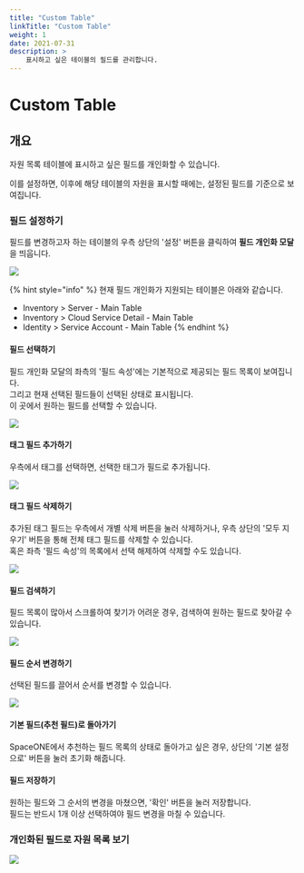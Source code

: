 ```yaml
---
title: "Custom Table"
linkTitle: "Custom Table"
weight: 1
date: 2021-07-31
description: >
    표시하고 싶은 테이블의 필드를 관리합니다.
---
```



# Custom Table

## 개요

자원 목록 테이블에 표시하고 싶은 필드를 개인화할 수 있습니다.

이를 설정하면, 이후에 해당 테이블의 자원을 표시할 때에는, 설정된 필드를 기준으로 보여집니다.

### 필드 설정하기

필드를 변경하고자 하는 테이블의 우측 상단의 '설정' 버튼을 클릭하여 **필드 개인화 모달**을 띄웁니다.

![](/docs/using_spaceone_console/advanced_topics/img/01_server_page.png)

{% hint style="info" %}
현재 필드 개인화가 지원되는 테이블은 아래와 같습니다.

* Inventory &gt; Server - Main Table
* Inventory &gt; Cloud Service Detail - Main Table
* Identity &gt; Service Account - Main Table
  {% endhint %}

#### 필드 선택하기

필드 개인화 모달의 좌측의 '필드 속성'에는 기본적으로 제공되는 필드 목록이 보여집니다.   
그리고 현재 선택된 필드들이 선택된 상태로 표시됩니다.   
이 곳에서 원하는 필드를 선택할 수 있습니다.

![](/docs/using_spaceone_console/advanced_topics/img/02_field_select.png)

#### 태그 필드 추가하기

우측에서 태그를 선택하면, 선택한 태그가 필드로 추가됩니다.

![](/docs/using_spaceone_console/advanced_topics/img/03_add_tag_field.png)

#### 태그 필드 삭제하기

추가된 태그 필드는 우측에서 개별 삭제 버튼을 눌러 삭제하거나, 우측 상단의 '모두 지우기' 버튼을 통해 전체 태그 필드를 삭제할 수 있습니다.  
혹은 좌측 '필드 속성'의 목록에서 선택 해제하여 삭제할 수도 있습니다.

![](/docs/using_spaceone_console/advanced_topics/img/04_delete_tag_field.png)

#### 필드 검색하기

필드 목록이 많아서 스크롤하여 찾기가 어려운 경우, 검색하여 원하는 필드로 찾아갈 수 있습니다.

![](/docs/using_spaceone_console/advanced_topics/img/05_field_search.png)

#### 필드 순서 변경하기

선택된 필드를 끌어서 순서를 변경할 수 있습니다.

![](/docs/using_spaceone_console/advanced_topics/img/06_field_drag.png)

#### 기본 필드\(추천 필드\)로 돌아가기

SpaceONE에서 추천하는 필드 목록의 상태로 돌아가고 싶은 경우, 상단의 '기본 설정으로' 버튼을 눌러 초기화 해줍니다.

#### 필드 저장하기

원하는 필드와 그 순서의 변경을 마쳤으면, '확인' 버튼을 눌러 저장합니다.  
필드는 반드시 1개 이상 선택하여야 필드 변경을 마칠 수 있습니다.

### 개인화된 필드로 자원 목록 보기

![](/docs/using_spaceone_console/advanced_topics/img/07_server_page_after_custom.png)

